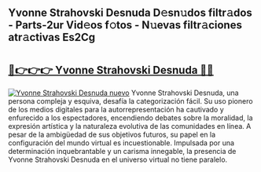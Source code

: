 ## Yvonne Strahovski Desnuda D𝚎sn𝚞dos filtr𝚊dos - Parts-2ur Vid𝚎os f𝚘tos - N𝚞evas filtr𝚊ciones atr𝚊ctivas Es2Cg

# <h2><a href="http://mb1104l.tromn.icu/?c=Yvonne+Strahovski+Desnuda">🔗👉👉👉 Yvonne Strahovski Desnuda 🔗🔗</a></h2>

[![Yvonne Strahovski Desnuda nuevo](https://i.imgur.com/pEAQMta.gif)](http://mb1104l.tromn.icu/?c=Yvonne+Strahovski+Desnuda)
Yvonne Strahovski Desnuda, una persona compleja y esquiva, desafía la categorización fácil. Su uso pionero de los medios digitales para la autorrepresentación ha cautivado y enfurecido a los espectadores, encendiendo debates sobre la moralidad, la expresión artística y la naturaleza evolutiva de las comunidades en línea. A pesar de la ambigüedad de sus objetivos futuros, su papel en la configuración del mundo virtual es incuestionable. Impulsada por una determinación inquebrantable y un carisma innegable, la presencia de Yvonne Strahovski Desnuda en el universo virtual no tiene paralelo.
